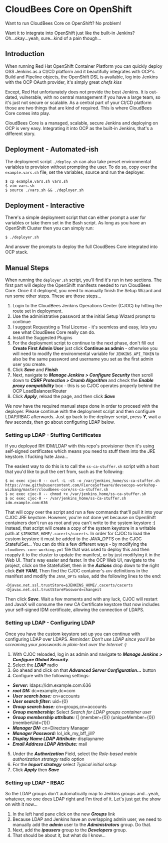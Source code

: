 # CloudBees Core on OpenShift

Want to run CloudBees Core on OpenShift?  No problem!

Want it to integrate into OpenShift just like the built-in Jenkins?  Oh...okay...yeah, sure...kind of a pain though...

## Introduction
When running Red Hat OpenShift Container Platform you can quickly deploy OSS Jenkins as a CI/CD platform and it beautifully integrates with OCP's Build and Pipeline objects, the OpenShift DSL is available, log into Jenkins with the OCP OAuth provider, it's simply great *chefs kiss*

Except, Red Hat unfortunately does not provide the best Jenkins.  It is out-dated, vulnerable, with no central management if you have a large team, so it's just not secure or scalable.   As a central part of your CI/CD platform those are two things that are kind of required.  This is where CloudBees Core comes into play.

CloudBees Core is a managed, scalable, secure Jenkins and deploying on OCP is very easy.  Integrating it into OCP as the built-in Jenkins, that's a different story.

##  Deployment - Automated-ish

The deployment script ```./deploy.sh``` can also take preset environmental variables to provision without prompting the user.  To do so, copy over the ```example.vars.sh``` file, set the variables, source and run the deployer.

```
$ cp example.vars.sh vars.sh
$ vim vars.sh
$ source ./vars.sh && ./deployer.sh
```

##  Deployment - Interactive

There's a simple deployment script that can either prompt a user for variables or take them set in the Bash script.  As long as you have an OpenShift Cluster then you can simply run:

```
$ ./deployer.sh
```

And answer the prompts to deploy the full CloudBees Core integrated into OCP stack.

## Manual Steps

When running the ```deployer.sh``` script, you'll find it's run in two sections.
The first part will deploy the OpenShift manifests needed to run CloudBees Core.  Once it it deployed, you need to manually finish the Setup Wizard and run some other steps.  These are those steps...

1. Login to the CloudBees Jenkins Operations Center (CJOC) by hitting the route set in deployment.
2. Use the administrative password at the initial Setup Wizard prompt to continue
3. I suggest Requesting a Trial License - it's seemless and easy, lets you see what CloudBees Core really can do.
4. Install the Suggested Plugins
5. For the deployment script to continue to the next phase, don't fill out **Create First Admin User** just click **Continue as admin** - otherwise you will need to modify the environmental variable for ```JENKINS_API_TOKEN``` to also be the same password and username you set as the first admin user you create.
6. Click ***Save*** and ***Finish***
7. Next, navigate to ***Manage Jenkins > Configure Security*** then scroll down to ***CSRF Protection > Crumb Algorithm*** and check the ***Enable proxy compatibility*** box - this is so CJOC operates properly behind the OCP LoadBalancer/Router
8. Click ***Apply***, reload the page, and then click ***Save***

We now have the required manual steps done in order to proceed with the deployer.  Please continue with the deployment script and then configure LDAP/RBAC afterwards.  Just go back to the deployer script, press ***Y***, wait a few seconds, then go about configuring LDAP below.

### Setting up LDAP - Stuffing Certificates
If you deployed RH IDM/LDAP with this repo's provisioner then it's using self-signed certificates which means you need to stuff them into the JRE keystore.  I fucking hate Java...

The easiest way to do this is to call the ```ss-ca-stuffer.sh``` script with a host that you'd like to pull the cert from, such as the following:

```
$ oc exec cjoc-0 -- curl -L -sS -o /var/jenkins_home/ss-ca-stuffer.sh https://raw.githubusercontent.com/FierceSoftware/devsecops-workshop-wizbang/master/cloudbees-core/ss-ca-stuffer.sh
$ oc exec cjoc-0 -- chmod +x /var/jenkins_home/ss-ca-stuffer.sh
$ oc exec cjoc-0 -- /var/jenkins_home/ss-ca-stuffer.sh idm.example.com:636
```

That will copy over the script and run a few commands that'll pull it into your CJOC JRE keystore.  However, you're not done yet because on OpenShift containers don't run as root and you can't write to the system keystore :)
Instead, that script will create a copy of the system keystore in a writable path at ```$JENKINS_HOME/.cacerts/cacerts```.  In order for CJOC to load the custom keystore it must be added to the JAVA_OPTS on the CJOC StatefulSet...
You can do this a few different ways - by modifying the ```cloudbees-core-working.yml``` file that was used to deploy this and then reapply it to the cluster to update the manifest, or by just modifying it in the Web UI.  That's way easier and faster.
In the OCP Web UI, navigate to the project, click on the StatefulSet, then in the ***Actions*** drop down to the right click ***Edit YAML***
Then find the CJOC container's ```env``` definitions in the manifest and modify the ```JAVA_OPTS``` value, add the following lines to the end:
```
-Djavax.net.ssl.trustStore=$JENKINS_HOME/.cacerts/cacerts
-Djavax.net.ssl.trustStorePassword=changeit
```
Then click ***Save***.  Wait a few moments and with any luck, CJOC will restart and JavaX will consume the new CA Certificate keystore that now includes your self-signed IDM certificate, allowing the connection of LDAPS.

### Setting up LDAP - Configuring LDAP
Once you have the custom keystore set up you can continue with configuring LDAP over LDAPS.  *Reminder: Don't use LDAP since you'll be screaming your passwords in plain-text over the Internet :)*

1. With CJOC reloaded, log in as admin and navigate to ***Manage Jenkins > Configure Global Security***.
2. Select the ***LDAP*** radio
3. Go ahead and click on that ***Advanced Server Configuration...*** button
4. Configure with the following settings:

  - ***Server:***  ldaps://idm.example.com:636
  - ***root DN:*** dc=example,dc=com
  - ***User search base:*** cn=accounts
  - ***User search filter:*** uid={0}
  - ***Group search base:*** cn=groups,cn=accounts
  - ***Group membership:*** Select *Search for LDAP groups container user*
  - ***Group membership attribute:*** (| (member={0}) (uniqueMember={0}) (memberUid={1}))
  - ***Manager DN:*** cn=Directory Manager
  - ***Manager Password:*** lol_idk_my_bff_jill?
  - ***Display Name LDAP Attribute:*** displayname
  - ***Email Address LDAP Attribute:*** mail
5. Under the ***Authorization*** Field, select the *Role-based matrix authorization strategy* radio option
6. For the ***Import strategy*** select *Typical initial setup*
7. Click ***Apply*** then ***Save***

### Setting up LDAP - RBAC
So the LDAP groups don't automatically map to Jenkins groups and...yeah, whatever, no one does LDAP right and I'm tired of it.  Let's just get the show on with it now...

1. In the left hand pane click on the new ***Groups*** link
2. Because LDAP and Jenkins have an overlapping admin user, we need to manually add the ***admin*** user to the ***Administrators*** group.  Do that.
3. Next, add the ***ipausers*** group to the ***Developers*** group.
4. That should be about it, but what do I know...